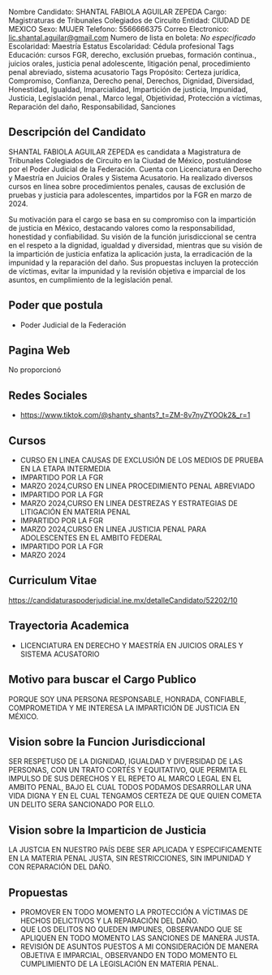 Nombre Candidato: SHANTAL FABIOLA AGUILAR ZEPEDA
Cargo: Magistraturas de Tribunales Colegiados de Circuito
Entidad: CIUDAD DE MEXICO
Sexo: MUJER
Telefono: 5566666375
Correo Electronico: lic.shantal.aguilar@gmail.com
Numero de lista en boleta: *No especificado*
Escolaridad: Maestría
Estatus Escolaridad: Cédula profesional
Tags Educación: cursos FGR, derecho, exclusión pruebas, formación continua., juicios orales, justicia penal adolescente, litigación penal, procedimiento penal abreviado, sistema acusatorio
Tags Propósito: Certeza jurídica, Compromiso, Confianza, Derecho penal, Derechos, Dignidad, Diversidad, Honestidad, Igualdad, Imparcialidad, Impartición de justicia, Impunidad, Justicia, Legislación penal., Marco legal, Objetividad, Protección a víctimas, Reparación del daño, Responsabilidad, Sanciones


## Descripción del Candidato 

SHANTAL FABIOLA AGUILAR ZEPEDA es candidata a Magistratura de Tribunales Colegiados de Circuito en la Ciudad de México, postulándose por el Poder Judicial de la Federación. Cuenta con Licenciatura en Derecho y Maestría en Juicios Orales y Sistema Acusatorio. Ha realizado diversos cursos en línea sobre procedimientos penales, causas de exclusión de pruebas y justicia para adolescentes, impartidos por la FGR en marzo de 2024.

Su motivación para el cargo se basa en su compromiso con la impartición de justicia en México, destacando valores como la responsabilidad, honestidad y confiabilidad. Su visión de la función jurisdiccional se centra en el respeto a la dignidad, igualdad y diversidad, mientras que su visión de la impartición de justicia enfatiza la aplicación justa, la erradicación de la impunidad y la reparación del daño. Sus propuestas incluyen la protección de víctimas, evitar la impunidad y la revisión objetiva e imparcial de los asuntos, en cumplimiento de la legislación penal.


## Poder que postula

- Poder Judicial de la Federación


## Pagina Web

No proporcionó


## Redes Sociales

- https://www.tiktok.com/@shanty_shants?_t=ZM-8v7nyZYOOk2&_r=1


## Cursos

- CURSO EN LINEA CAUSAS DE EXCLUSIÓN DE LOS MEDIOS DE PRUEBA EN LA ETAPA INTERMEDIA
- IMPARTIDO POR LA FGR
- MARZO 2024,CURSO EN LINEA PROCEDIMIENTO PENAL ABREVIADO
- IMPARTIDO POR LA FGR
- MARZO 2024,CURSO EN LINEA DESTREZAS Y ESTRATEGIAS DE LITIGACIÓN EN MATERIA PENAL
- IMPARTIDO POR LA FGR
- MARZO 2024,CURSO EN LINEA JUSTICIA PENAL PARA ADOLESCENTES EN EL AMBITO FEDERAL
- IMPARTIDO POR LA FGR
- MARZO 2024


## Curriculum Vitae

https://candidaturaspoderjudicial.ine.mx/detalleCandidato/52202/10


## Trayectoria Academica

- LICENCIATURA EN DERECHO Y MAESTRÍA EN JUICIOS ORALES Y SISTEMA ACUSATORIO


## Motivo para buscar el Cargo Publico

PORQUE SOY UNA PERSONA RESPONSABLE, HONRADA, CONFIABLE, COMPROMETIDA Y ME INTERESA LA IMPARTICIÓN DE JUSTICIA EN MÉXICO.


## Vision sobre la Funcion Jurisdiccional

SER RESPETUSO DE LA DIGNIDAD, IGUALDAD Y DIVERSIDAD DE LAS PERSONAS, CON UN TRATO CORTÉS Y EQUITATIVO, QUE PERMITA EL IMPULSO DE SUS DERECHOS Y EL REPETO AL MARCO LEGAL EN EL AMBITO PENAL, BAJO EL CUAL TODOS PODAMOS DESARROLLAR UNA VIDA DIGNA Y EN EL CUAL TENGAMOS CERTEZA DE QUE QUIEN COMETA UN DELITO SERA SANCIONADO POR ELLO.


## Vision sobre la Imparticion de Justicia

LA JUSTCIA EN NUESTRO PAÍS DEBE SER APLICADA Y ESPECIFICAMENTE EN LA MATERIA PENAL JUSTA, SIN RESTRICCIONES, SIN IMPUNIDAD Y CON REPARACIÓN DEL DAÑO.


## Propuestas

- PROMOVER EN TODO MOMENTO LA PROTECCIÓN A VÍCTIMAS DE HECHOS DELICTIVOS Y LA REPARACIÓN DEL DAÑO.
- QUE LOS DELITOS NO QUEDEN IMPUNES, OBSERVANDO QUE SE APLIQUEN EN TODO MOMENTO LAS SANCIONES DE MANERA JUSTA.
- REVISIÓN DE ASUNTOS PUESTOS A MI CONSIDERACIÓN DE MANERA OBJETIVA E IMPARCIAL, OBSERVANDO EN TODO MOMENTO EL CUMPLIMIENTO DE LA LEGISLACIÓN EN MATERIA PENAL.

